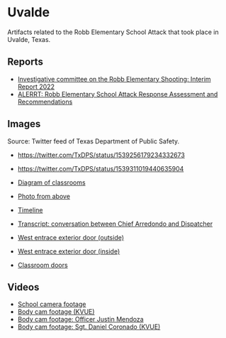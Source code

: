 # Uvalde

Artifacts related to the Robb Elementary School Attack that took place in Uvalde, Texas.

## Reports

* [Investigative committee on the Robb Elementary Shooting: Interim Report 2022](interim-report.pdf)
* [ALERRT: Robb Elementary School Attack Response Assessment and Recommendations](alerrt.pdf)

## Images

Source: Twitter feed of Texas Department of Public Safety.

* https://twitter.com/TxDPS/status/1539256179234332673
* https://twitter.com/TxDPS/status/1539311019440635904

* [Diagram of classrooms](diagram.jpg)
* [Photo from above](outside.jpg)
* [Timeline](timeline.jpg)
* [Transcript: conversation between Chief Arredondo and Dispatcher](transcript.jpg)
* [West entrace exterior door (outside)](exterior-door-outside.jpg)
* [West entrace exterior door (inside)](exterior-door-inside.jpg)
* [Classroom doors](classroom-doors.jpg)

## Videos


* [School camera footage](https://www.youtube.com/watch?v=I3poHE3nOb8)
* [Body cam footage (KVUE)](https://www.youtube.com/watch?v=CZNdFzDYSBY)
* [Body cam footage: Officer Justin Mendoza](https://www.youtube.com/watch?v=_g_vWZD7tZM)
* [Body cam footage: Sgt. Daniel Coronado (KVUE)](https://www.youtube.com/watch?v=MtBqIbxJWME)

